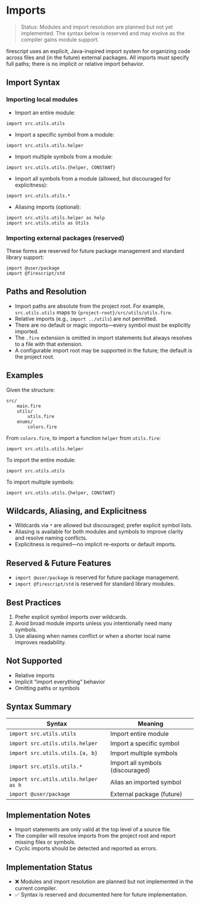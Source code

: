 # Imports

> Status: Modules and import resolution are planned but not yet implemented. The syntax below is reserved and may evolve as the compiler gains module support.

firescript uses an explicit, Java-inspired import system for organizing code across files and (in the future) external packages. All imports must specify full paths; there is no implicit or relative import behavior.

## Import Syntax

### Importing local modules

- Import an entire module:

```firescript
import src.utils.utils
```

- Import a specific symbol from a module:

```firescript
import src.utils.utils.helper
```

- Import multiple symbols from a module:

```firescript
import src.utils.utils.{helper, CONSTANT}
```

- Import all symbols from a module (allowed, but discouraged for explicitness):

```firescript
import src.utils.utils.*
```

- Aliasing imports (optional):

```firescript
import src.utils.utils.helper as help
import src.utils.utils as Utils
```

### Importing external packages (reserved)

These forms are reserved for future package management and standard library support:

```firescript
import @user/package
import @firescript/std
```

## Paths and Resolution

- Import paths are absolute from the project root. For example, `src.utils.utils` maps to `{project-root}/src/utils/utils.fire`.
- Relative imports (e.g., `import ../utils`) are not permitted.
- There are no default or magic imports—every symbol must be explicitly imported.
- The `.fire` extension is omitted in import statements but always resolves to a file with that extension.
- A configurable import root may be supported in the future; the default is the project root.

## Examples

Given the structure:

```
src/
	main.fire
	utils/
		utils.fire
	enums/
		colors.fire
```

From `colors.fire`, to import a function `helper` from `utils.fire`:

```firescript
import src.utils.utils.helper
```

To import the entire module:

```firescript
import src.utils.utils
```

To import multiple symbols:

```firescript
import src.utils.utils.{helper, CONSTANT}
```

## Wildcards, Aliasing, and Explicitness

- Wildcards via `*` are allowed but discouraged; prefer explicit symbol lists.
- Aliasing is available for both modules and symbols to improve clarity and resolve naming conflicts.
- Explicitness is required—no implicit re-exports or default imports.

## Reserved & Future Features

- `import @user/package` is reserved for future package management.
- `import @firescript/std` is reserved for standard library modules.

## Best Practices

1. Prefer explicit symbol imports over wildcards.
2. Avoid broad module imports unless you intentionally need many symbols.
3. Use aliasing when names conflict or when a shorter local name improves readability.

## Not Supported

- Relative imports
- Implicit “import everything” behavior
- Omitting paths or symbols

## Syntax Summary

| Syntax                                | Meaning                                   |
|---------------------------------------|-------------------------------------------|
| `import src.utils.utils`              | Import entire module                      |
| `import src.utils.utils.helper`       | Import a specific symbol                  |
| `import src.utils.utils.{a, b}`       | Import multiple symbols                   |
| `import src.utils.utils.*`            | Import all symbols (discouraged)          |
| `import src.utils.utils.helper as h`  | Alias an imported symbol                  |
| `import @user/package`                | External package (future)                 |

## Implementation Notes

- Import statements are only valid at the top level of a source file.
- The compiler will resolve imports from the project root and report missing files or symbols.
- Cyclic imports should be detected and reported as errors.

## Implementation Status

- ❌ Modules and import resolution are planned but not implemented in the current compiler.
- ✅ Syntax is reserved and documented here for future implementation.

